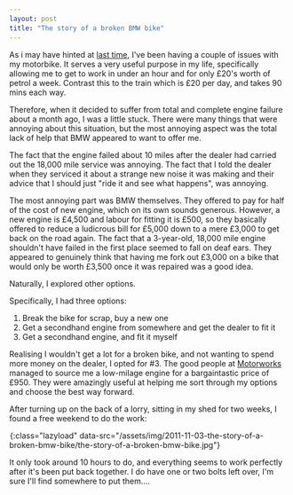 ```yaml
---
layout: post
title: "The story of a broken BMW bike"
---
```

As i may have hinted at [last time](/2011/10/03/random-bits-and-bobs.html), I've been having a couple of issues with my motorbike. It serves a very useful purpose in my life, specifically allowing me to get to work in under an hour and for only £20's worth of petrol a week. Contrast this to the train which is £20 per day, and takes 90 mins each way.

Therefore, when it decided to suffer from total and complete engine failure about a month ago, I was a little stuck. There were many things that were annoying about this situation, but the most annoying aspect was the total lack of help that BMW appeared to want to offer me. 

The fact that the engine failed about 10 miles after the dealer had carried out the 18,000 mile service was annoying. The fact that I told the dealer when they serviced it about a strange new noise it was making and their advice that I should just "ride it and see what happens", was annoying.

The most annoying part was BMW themselves. They offered to pay for half of the cost of new engine, which on its own sounds generous. However, a new engine is £4,500 and labour for fitting it is £500, so they basically offered to reduce a ludicrous bill for £5,000 down to a mere £3,000 to get back on the road again. The fact that a 3-year-old, 18,000 mile engine shouldn't have failed in the first place seemed to fall on deaf ears. They appeared to genuinely think that having me fork out £3,000 on a bike that would only be worth £3,500 once it was repaired was a good idea.

Naturally, I explored other options.

Specifically, I had three options:

1. Break the bike for scrap, buy a new one
2. Get a secondhand engine from somewhere and get the dealer to fit it
3. Get a secondhand engine, and fit it myself

Realising I wouldn't get a lot for a broken bike, and not wanting to spend more money on the dealer, I opted for #3. The good people at [Motorworks](http://motorworks.co.uk) managed to source me a low-milage engine for a bargaintastic price of £950. They were amazingly useful at helping me sort through my options and choose the best way forward. 

After turning up on the back of a lorry, sitting in my shed for two weeks, I found a free weekend to do the work:

![Bike in bits](/assets/img/png-transparent.png){:class="lazyload" data-src="/assets/img/2011-11-03-the-story-of-a-broken-bmw-bike/the-story-of-a-broken-bmw-bike.jpg"}

It only took around 10 hours to do, and everything seems to work perfectly after it's been put back together. I do have one or two bolts left over, I'm sure I'll find somewhere to put them....